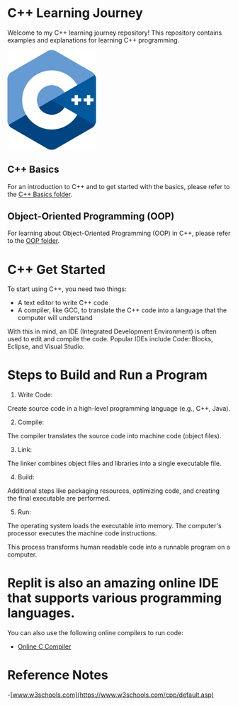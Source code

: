 # C++ Learning Journey

Welcome to my C++ learning journey repository! This repository contains examples and explanations for learning C++ programming.

<img src="images/C++%20logo.png" alt="C++ Logo" width="200">


## C++ Basics

For an introduction to C++ and to get started with the basics, please refer to the [C++ Basics folder](C++%20Basics/README.md).

## Object-Oriented Programming (OOP)

For learning about Object-Oriented Programming (OOP) in C++, please refer to the [OOP folder](C++%20Objects/README.md). 

# C++ Get Started

To start using C++, you need two things:
* A text editor to write C++ code
* A compiler, like GCC, to translate the C++ code into a language that the computer will understand

With this in mind, an IDE (Integrated Development Environment) is often used to edit and compile the code. Popular IDEs include Code::Blocks, Eclipse, and Visual Studio.

# Steps to Build and Run a Program

1. Write Code:

Create source code in a high-level programming language (e.g., C++, Java).

2. Compile:

The compiler translates the source code into machine code (object files).

3. Link:

The linker combines object files and libraries into a single executable file.

4. Build:

Additional steps like packaging resources, optimizing code, and creating the final executable are performed.

5. Run:

The operating system loads the executable into memory.
The computer's processor executes the machine code instructions.

This process transforms human readable code into a runnable program on a computer.

# Replit is also an amazing online IDE that supports various programming languages.

You can also use the following online compilers to run code:
* [Online C Compiler](https://www.onlinegdb.com/online_c_compiler)


# Reference Notes
-[www.w3schools.com](https://www.w3schools.com/cpp/default.asp)
